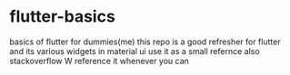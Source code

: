 # flutter-basics
basics of flutter for dummies(me)
this repo is a good refresher for flutter and its various widgets in material ui
use it as a small refernce 
also stackoverflow W reference it whenever you can